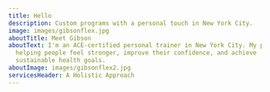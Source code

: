 ```yaml
---
title: Hello
description: Custom programs with a personal touch in New York City.
image: images/gibsonflex.jpg
aboutTitle: Meet Gibson
aboutText: I'm an ACE-certified personal trainer in New York City. My passion is
  helping people feel stronger, improve their confidence, and achieve
  sustainable health goals.
aboutImage: images/gibsonflex2.jpg
servicesHeader: A Holistic Approach
---
```

